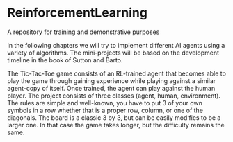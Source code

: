 # ReinforcementLearning
A repository for training and demonstrative purposes

In the following chapters we will try to implement different AI agents using a variety of algorithms.
The mini-projects will be based on the development timeline in the book of Sutton and Barto.

The Tic-Tac-Toe game consists of an RL-trained agent that becomes able to play the game through
gaining experience while playing against a similar agent-copy of itself. Once trained, the agent
can play against the human player.
The project consists of three classes (agent, human, environment).
The rules are simple and well-known, you have to put 3 of your own symbols in a row whether that is a proper row,
column, or one of the diagonals.
The board is a classic 3 by 3, but can be easily modifies to be a larger one. In that case the game takes longer, but
the difficulty remains the same.
